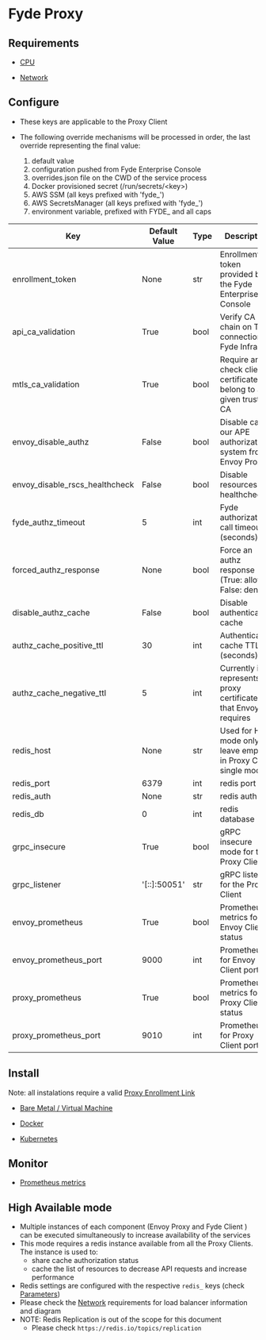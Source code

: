 # Fyde Proxy

## Requirements

- [CPU](proxy/fyde_proxy_req_cpu.md)

- [Network](proxy/fyde_proxy_req_net.md)

## Configure

- These keys are applicable to the Proxy Client

- The following override mechanisms will be processed in order, the last override representing the final value:

  1) default value
  1) configuration pushed from Fyde Enterprise Console
  1) overrides.json file on the CWD of the service process
  1) Docker provisioned secret (/run/secrets/\<key>)
  1) AWS SSM (all keys prefixed with 'fyde_')
  1) AWS SecretsManager (all keys prefixed with 'fyde_')
  1) environment variable, prefixed with FYDE_ and all caps

| Key                       | Default Value | Type  | Description                                                         |
| ------------------------- | ------------- | ----- | ------------------------------------------------------------------- |
| enrollment_token          | None          | str   | Enrollment token provided by the Fyde Enterprise Console            |
| api_ca_validation         | True          | bool  | Verify CA chain on TLS connection to Fyde Infra                     |
| mtls_ca_validation        | True          | bool  | Require and check client certificates belong to a given trusted CA  |
| envoy_disable_authz       | False         | bool  | Disable calling our APE authorization system from Envoy Proxy       |
| envoy_disable_rscs_healthcheck  | False   | bool  | Disable resources healthcheck                                       |
| fyde_authz_timeout        | 5             | int   | Fyde authorization call timeout (seconds)                           |
| forced_authz_response     | None          | bool  | Force an authz response (True: allow, False: denied)                |
| disable_authz_cache       | False         | bool  | Disable authentication cache                                        |
| authz_cache_positive_ttl  | 30            | int   | Authentication cache TTL (seconds)                                  |
| authz_cache_negative_ttl  | 5             | int   | Currently it represents the proxy certificates that Envoy requires  |
| redis_host                | None          | str   | Used for HA mode only, leave empty in Proxy Client single mode      |
| redis_port                | 6379          | int   | redis port                                                          |
| redis_auth                | None          | str   | redis auth key                                                      |
| redis_db                  | 0             | int   | redis database                                                      |
| grpc_insecure             | True          | bool  | gRPC insecure mode for the Proxy Client                             |
| grpc_listener             | '[::]:50051'  | str   | gRPC listener for the Proxy Client                                  |
| envoy_prometheus          | True          | bool  | Prometheus metrics for Envoy Client status                          |
| envoy_prometheus_port     | 9000          | int   | Prometheus for Envoy Client port                                    |
| proxy_prometheus          | True          | bool  | Prometheus metrics for Proxy Client status                          |
| proxy_prometheus_port     | 9010          | int   | Prometheus for Proxy Client port                                    |

## Install

Note: all instalations require a valid [Proxy Enrollment Link](./console/exercises/add_proxy.md#adding-a-proxy)

- [Bare Metal / Virtual Machine](proxy/fyde_proxy_bm_vm.md)

- [Docker](proxy/fyde_proxy_docker.md)

- [Kubernetes](proxy/fyde_proxy_kubernetes.md)

## Monitor

- [Prometheus metrics](proxy/fyde_proxy_prometheus.md)

## High Available mode

- Multiple instances of each component (Envoy Proxy and Fyde Client ) can be executed simultaneously to increase availability of the services
- This mode requires a redis instance available from all the Proxy Clients. The instance is used to:
  - share cache authorization status
  - cache the list of resources to decrease API requests and increase performance
- Redis settings are configured with the respective `redis_` keys (check [Parameters](proxy/fyde_proxy_parameters.md))
- Please check the [Network](proxy/fyde_proxy_req_net.md) requirements for load balancer information and diagram
- NOTE: Redis Replication is out of the scope for this document
  - Please check `https://redis.io/topics/replication`
